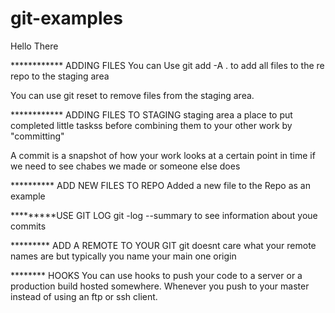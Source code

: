 # git-examples

Hello There

************ ADDING FILES 
You can Use git add -A . to add all files to the re repo to the staging area

You can use git reset <filename> to remove files from the staging area.


************ ADDING FILES TO STAGING 
staging area a place to put completed little taskss before combining them to your other work by "committing"

A commit is a snapshot of how your work looks at a certain point in time if we need to see chabes we made or someone else does


********** ADD NEW FILES TO REPO
Added a new file to the Repo as an example

*********USE GIT LOG
git -log --summary to see information about youe commits 

********* ADD A REMOTE TO YOUR GIT 
git doesnt care what your remote names are 
but typically you name your main one origin  


********   HOOKS
You can use hooks to push your code to a server or a production build hosted somewhere. Whenever you push to your master instead of using an ftp or ssh client.
